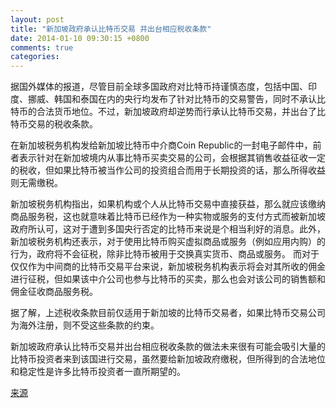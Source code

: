 ```yaml
---
layout: post
title: "新加坡政府承认比特币交易 并出台相应税收条款"
date: 2014-01-10 09:30:15 +0800
comments: true
categories: 
---
```

据国外媒体的报道，尽管目前全球多国政府对比特币持谨慎态度，包括中国、印度、挪威、韩国和泰国在内的央行均发布了针对比特币的交易警告，同时不承认比特币的合法货币地位。不过，新加坡政府却逆势而行承认比特币交易，并出台了比特币交易的税收条款。

在新加坡税务机构发给新加坡比特币中介商Coin Republic的一封电子邮件中，前者表示针对在新加坡境内从事比特币买卖交易的公司，会根据其销售收益征收一定的税收，但如果比特币被当作公司的投资组合而用于长期投资的话，那么所得收益则无需缴税。

新加坡税务机构指出，如果机构或个人从比特币交易中直接获益，那么就应该缴纳商品服务税，这也就意味着比特币已经作为一种实物或服务的支付方式而被新加坡政府所认可，这对于遭到多国央行否定的比特币来说是个相当利好的消息。此外，新加坡税务机构还表示，对于使用比特币购买虚拟商品或服务（例如应用内购）的行为，政府将不会征税，除非比特币被用于交换真实货币、商品或服务。
而对于仅仅作为中间商的比特币交易平台来说，新加坡税务机构表示将会对其所收的佣金进行征税，但如果该中介公司也参与比特币的买卖，那么也会对该公司的销售额和佣金征收商品服务税。

据了解，上述税收条款目前仅适用于新加坡的比特币交易者，如果比特币交易公司为海外注册，则不受这些条款的约束。

新加坡政府承认比特币交易并出台相应税收条款的做法未来很有可能会吸引大量的比特币投资者来到该国进行交易，虽然要给新加坡政府缴税，但所得到的合法地位和稳定性是许多比特币投资者一直所期望的。

[来源](http://tech.163.com/14/0110/00/9I6GDNMT000915BF.html)
